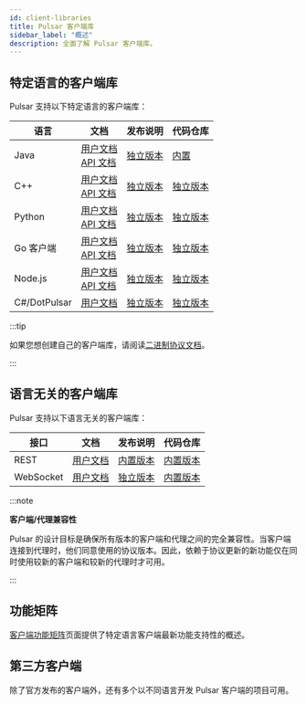 ```yaml
---
id: client-libraries
title: Pulsar 客户端库
sidebar_label: "概述"
description: 全面了解 Pulsar 客户端库。
---
```


## 特定语言的客户端库

Pulsar 支持以下特定语言的客户端库：

| 语言  | 文档                                                                                                      | 发布说明                                          | 代码仓库                                                             |
|-----------|--------------------------------------------------------------------------------------------------------------------|-------------------------------------------------------|-----------------------------------------------------------------------|
| Java      | [用户文档](client-libraries-java.md)   <br/> [API 文档](/api/client/)                                               | [独立版本](pathname:///release-notes/client-java)   | [内置](https://github.com/apache/pulsar/tree/master/pulsar-client) |
| C++       | [用户文档](client-libraries-cpp.md)    <br/> [API 文档](@pulsar:apidoc:cpp@)                                        | [独立版本](pathname:///release-notes/client-cpp)    | [独立版本](https://github.com/apache/pulsar-client-cpp)             |
| Python    | [用户文档](client-libraries-python.md) <br/> [API 文档](@pulsar:apidoc:python@)                                     | [独立版本](pathname:///release-notes/client-python) | [独立版本](https://github.com/apache/pulsar-client-python)          |
| Go 客户端 | [用户文档](client-libraries-go.md)   <br/> [API 文档](https://pkg.go.dev/github.com/apache/pulsar-client-go/pulsar) | [独立版本](pathname:///release-notes/client-go)     | [独立版本](https://github.com/apache/pulsar-client-go)              |
| Node.js   | [用户文档](client-libraries-node.md)  <br/> [API 文档](@pulsar:apidoc:js@)                                          | [独立版本](pathname:///release-notes/client-node)   | [独立版本](https://github.com/apache/pulsar-client-node)            |
| C#/DotPulsar | [用户文档](client-libraries-dotnet.md)                                                                             | [独立版本](pathname:///release-notes/client-cs)     | [独立版本](https://github.com/apache/pulsar-dotpulsar)              |

:::tip

如果您想创建自己的客户端库，请阅读[二进制协议文档](developing-binary-protocol.md)。

:::

## 语言无关的客户端库

Pulsar 支持以下语言无关的客户端库：

| 接口 | 文档                             | 发布说明                                      | 代码仓库                                                                |
|-----------|-------------------------------------------|---------------------------------------------------|--------------------------------------------------------------------------|
| REST      | [用户文档](client-libraries-rest.md)      | [内置版本](pathname:///release-notes/)             | [内置版本](https://github.com/apache/pulsar/tree/master/pulsar-broker)    |
| WebSocket | [用户文档](client-libraries-websocket.md) | [独立版本](pathname:///release-notes/client-ws) | [内置版本](https://github.com/apache/pulsar/tree/master/pulsar-websocket) |

:::note

**客户端/代理兼容性**

Pulsar 的设计目标是确保所有版本的客户端和代理之间的完全兼容性。当客户端连接到代理时，他们同意使用的协议版本。因此，依赖于协议更新的新功能仅在同时使用较新的客户端和较新的代理时才可用。

:::

## 功能矩阵

[客户端功能矩阵](/client-feature-matrix/)页面提供了特定语言客户端最新功能支持性的概述。

## 第三方客户端

除了官方发布的客户端外，还有多个以不同语言开发 Pulsar 客户端的项目可用。